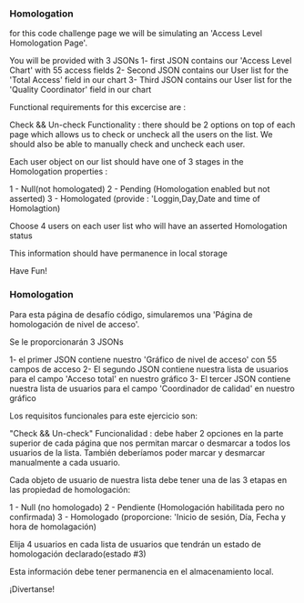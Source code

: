 ### Homologation

 for this code challenge page we will be simulating an 'Access Level Homologation Page'.

 You will be provided with 3 JSONs
 1- first JSON contains our 'Access Level Chart' with 55 access fields
 2- Second JSON contains our User list for the 'Total Access' field in our chart
 3- Third JSON contains our User list for the 'Quality Coordinator' field in our chart

 Functional requirements for this excercise are :

 Check && Un-check Functionality : there should be 2 options on top of each page which allows us to check or uncheck  all the users on the list. We should also be able to manually check and uncheck each user.

 Each user object on our list should have one of 3 stages in the Homologation properties :

 1 - Null(not homologated)
 2 - Pending (Homologation enabled but not asserted)
 3 - Homologated (provide : 'Loggin,Day,Date and time of Homolagtion) 

 Choose 4 users on each user list who will have an asserted Homologation status 

This information should have permanence in local storage

Have Fun!

### Homologation

Para esta página de desafío código, simularemos una 
'Página de homologación de nivel de acceso'.

 Se le proporcionarán 3 JSONs

 1- el primer JSON contiene nuestro 'Gráfico de nivel de acceso' con 55 campos de acceso
 2- El segundo JSON contiene nuestra lista de usuarios para el campo 'Acceso total' en nuestro gráfico
 3- El tercer JSON contiene nuestra lista de usuarios para el campo 'Coordinador de calidad' en nuestro gráfico

 Los requisitos funcionales para este ejercicio son:

"Check && Un-check" Funcionalidad : debe haber 2 opciones en la parte superior de cada página que nos permitan marcar o desmarcar a todos los usuarios de la lista. 
También deberíamos poder marcar y desmarcar manualmente a cada usuario.

 Cada objeto de usuario de nuestra lista debe tener una de las 3 etapas en las propiedad de homologación:

 1 - Null (no homologado)
 2 - Pendiente (Homologación habilitada pero no confirmada)
 3 - Homologado (proporcione: 'Inicio de sesión, Día, Fecha y hora de homolagación)

 Elija 4 usuarios en cada lista de usuarios que tendrán un estado de homologación declarado(estado #3)

Esta información debe tener permanencia en el almacenamiento local.

¡Divertanse!

